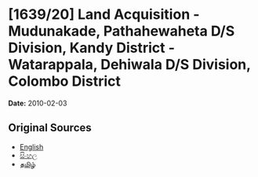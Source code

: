 # [1639/20] Land Acquisition - Mudunakade, Pathahewaheta D/S Division, Kandy District  - Watarappala, Dehiwala D/S Division, Colombo District

**Date:** 2010-02-03

## Original Sources

- [English](https://documents.gov.lk/view/extra-gazettes/2010/2/1639-20_E.pdf)
- [සිංහල](https://documents.gov.lk/view/extra-gazettes/2010/2/1639-20_S.pdf)
- [தமிழ்](https://documents.gov.lk/view/extra-gazettes/2010/2/1639-20_T.pdf)
